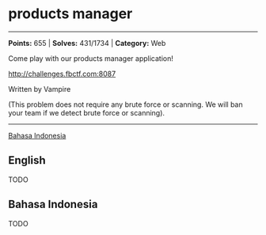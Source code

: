 # products manager
---
**Points:** 655 | **Solves:** 431/1734 | **Category:** Web

Come play with our products manager application!

http://challenges.fbctf.com:8087

Written by Vampire

(This problem does not require any brute force or scanning. We will ban your team if we detect brute force or scanning).

---

[Bahasa Indonesia](#bahasa-indonesia)

## English
TODO


## Bahasa Indonesia
TODO
